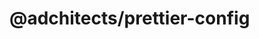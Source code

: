 # @adchitects/prettier-config<!-- markdownlint-disable line-length list-marker-space no-duplicate-header ul-style ul-indent no-bare-urls -->

